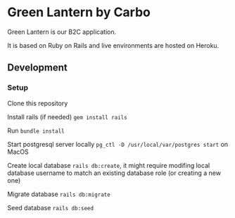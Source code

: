 # Green Lantern by Carbo
Green Lantern is our B2C application.

It is based on Ruby on Rails and live environments are hosted on Heroku.

## Development
### Setup
Clone this repository

Install rails (if needed) `gem install rails`

Run `bundle install`

Start postgresql server locally `pg_ctl -D /usr/local/var/postgres start` on MacOS

Create local database `rails db:create`, it might require modifing local database username to match an existing database role (or creating a new one)

Migrate database `rails db:migrate`

Seed database `rails db:seed`
